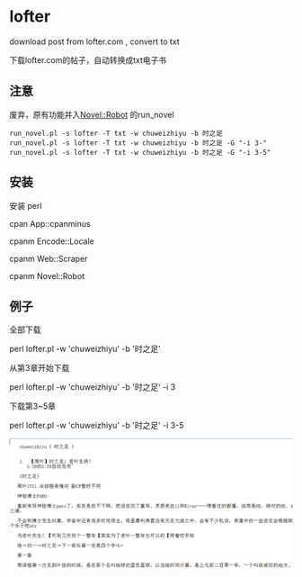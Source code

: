 # lofter

download post from lofter.com  ,  convert to  txt

下载lofter.com的帖子，自动转换成txt电子书

## 注意

废弃，原有功能并入[Novel::Robot](https://github.com/abbypan/Novel-Robot) 的run_novel

    run_novel.pl -s lofter -T txt -w chuweizhiyu -b 时之足
    run_novel.pl -s lofter -T txt -w chuweizhiyu -b 时之足 -G "-i 3-"
    run_novel.pl -s lofter -T txt -w chuweizhiyu -b 时之足 -G "-i 3-5"

## 安装

安装 perl

cpan App::cpanminus

cpanm Encode::Locale

cpanm Web::Scraper

cpanm Novel::Robot

## 例子

全部下载

perl lofter.pl -w 'chuweizhiyu' -b '时之足'

从第3章开始下载

perl lofter.pl -w 'chuweizhiyu' -b '时之足' -i 3

下载第3~5章

perl lofter.pl -w 'chuweizhiyu' -b '时之足' -i 3-5

![lofter.png](lofter.png)
